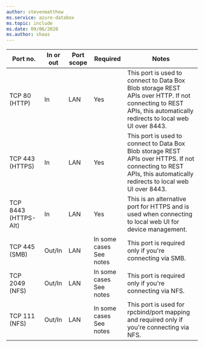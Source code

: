 ```yaml
---
author: stevenmatthew
ms.service: azure-databox
ms.topic: include
ms.date: 09/06/2020
ms.author: shaas
---
```


| Port no.|	In or out |	Port scope|	Required| Notes |
|--------|-----|-----|-----------|----------|
| TCP 80 (HTTP)|In|LAN|Yes|This port is used to connect to Data Box Blob storage REST APIs over HTTP. If not connecting to REST APIs, this automatically redirects to local web UI over 8443. |
| TCP 443 (HTTPS)|In|LAN|Yes|This port is used to connect to Data Box Blob storage REST APIs over HTTPS. If not connecting to REST APIs, this automatically redirects to local web UI over 8443. |
| TCP 8443 (HTTPS-Alt)|In|LAN|Yes|This is an alternative port for HTTPS and is used when connecting to local web UI for device management. |
| TCP 445 (SMB)|Out/In|LAN|In some cases<br>See notes|This port is required only if you're connecting via SMB. |
| TCP 2049 (NFS)|Out/In|LAN|In some cases<br>See notes|This port is required only if you're connecting via NFS. |
| TCP 111 (NFS)|Out/In|LAN|In some cases<br>See notes|This port is used for rpcbind/port mapping and required only if you're connecting via NFS.  |

